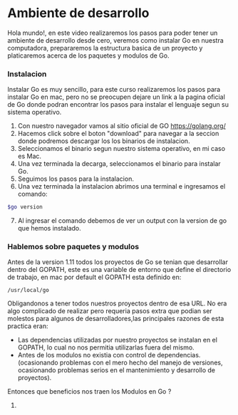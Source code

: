 # Ambiente de desarrollo

Hola mundo!, en este video realizaremos los pasos para poder tener un ambiente de desarrollo desde cero, veremos como instalar Go en nuestra computadora, prepararemos la estructura basica de un proyecto y platicaremos acerca de los paquetes y modulos de Go.

### **Instalacion**

Instalar Go es muy sencillo, para este curso realizaremos los pasos para instalar Go en mac, pero no se preocupen dejare un link a la pagina oficial de Go donde podran encontrar los pasos para instalar el lenguaje segun su sistema operativo.

1. Con nuestro navegador vamos al sitio oficial de GO https://golang.org/
2. Hacemos click sobre el boton "download" para navegar a la seccion donde podremos descargar los los binarios de instalacion.
3. Seleccionamos el binario segun nuestro sistema operativo, en mi caso es Mac.
4. Una vez terminada la decarga, seleccionamos el binario para instalar Go.
5. Seguimos los pasos para la instalacion.
6. Una vez terminada la instalacion abrimos una terminal e ingresamos el comando:

```bash
$go version
```

7. Al ingresar el comando debemos de ver un output con la version de go que hemos instalado.

### **Hablemos sobre paquetes y modulos**

Antes de la version 1.11 todos los proyectos de Go se tenian que desarrollar dentro del GOPATH, este es una variable de entorno que define el directorio de trabajo, en mac por default el GOPATH esta definido en:

`/usr/local/go `

Obligandonos a tener todos nuestros proyectos dentro de esa URL. No era algo complicado de realizar pero requeria pasos extra que podian ser molestos para algunos de desarrolladores,las principales razones de esta practica eran:

- Las dependencias utilizadas por nuestro proyectos se instalan en el GOPATH, lo cual no nos permitia utilizarlas fuera del mismo.
- Antes de los modulos no existia con control de dependencias. (ocasionando problemas con el mero hecho del manejo de versiones, ocasionando problemas serios en el mantenimiento y desarrollo de proyectos).

Entonces que beneficios nos traen los Modulos en Go ?

1.
